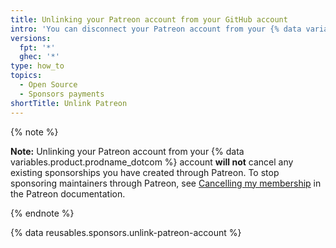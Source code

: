 ```yaml
---
title: Unlinking your Patreon account from your GitHub account
intro: 'You can disconnect your Patreon account from your {% data variables.product.prodname_dotcom %} account to stop receiving recognition for Patreon sponsorships on {% data variables.product.prodname_dotcom %}.'
versions:
  fpt: '*'
  ghec: '*'
type: how_to
topics:
  - Open Source
  - Sponsors payments
shortTitle: Unlink Patreon
---
```


{% note %}

**Note:** Unlinking your Patreon account from your {% data variables.product.prodname_dotcom %} account **will not** cancel any existing sponsorships you have created through Patreon. To stop sponsoring maintainers through Patreon, see [Cancelling my membership](https://support.patreon.com/hc/en-us/articles/9123489083277-Cancelling-my-membership) in the Patreon documentation.

{% endnote %}

{% data reusables.sponsors.unlink-patreon-account %}
